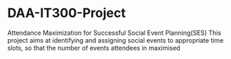 # DAA-IT300-Project 
Attendance Maximization for Successful Social Event Planning(SES)
This project aims at identifying and assigning social events to appropriate time slots, so that the number of events attendees in maximised
